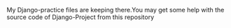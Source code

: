 My Django-practice files are keeping there.You may get some help with the source code of Django-Project from this repository


